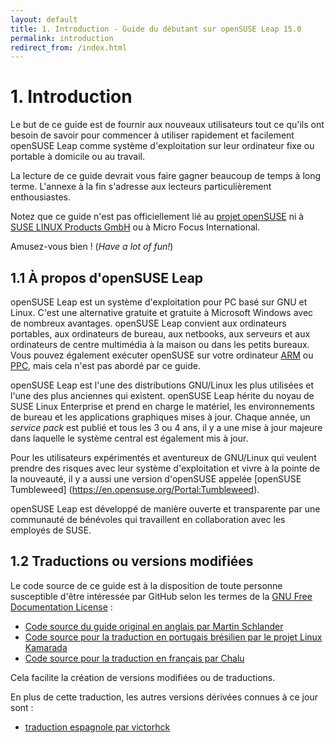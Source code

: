 ```yaml
---
layout: default
title: 1. Introduction - Guide du débutant sur openSUSE Leap 15.0
permalink: introduction
redirect_from: /index.html
---
```


# 1. Introduction

Le but de ce guide est de fournir aux nouveaux utilisateurs tout ce qu'ils ont besoin de savoir pour commencer à utiliser rapidement et facilement openSUSE Leap comme  système d'exploitation sur leur ordinateur fixe ou portable à domicile ou au travail.

La lecture de ce guide devrait vous faire gagner beaucoup de temps à long terme. L'annexe à la fin s'adresse aux lecteurs particulièrement enthousiastes.

Notez que ce guide n'est pas officiellement lié au [projet openSUSE](http://www.opensuse.org) ni à [SUSE LINUX Products GmbH](http://www.suse.com) ou à Micro Focus International.

Amusez-vous bien ! (*Have a lot of fun!*)

## 1.1 À propos d'openSUSE Leap

openSUSE Leap est un système d'exploitation pour PC basé sur GNU et Linux. C'est une alternative gratuite et gratuite à Microsoft Windows avec de nombreux avantages. openSUSE Leap convient aux ordinateurs portables, aux ordinateurs de bureau, aux netbooks, aux serveurs et aux ordinateurs de centre multimédia à la maison ou dans les petits bureaux. Vous pouvez également exécuter openSUSE sur votre ordinateur [ARM](https://en.opensuse.org/Portal:ARM) ou [PPC](https://en.opensuse.org/Portal:PowerPC), mais cela n'est pas abordé par ce guide.

openSUSE Leap est l'une des distributions GNU/Linux les plus utilisées et l'une des plus anciennes qui existent. openSUSE Leap hérite du noyau de SUSE Linux Enterprise et prend en charge le matériel, les environnements de bureau et les applications graphiques mises à jour. Chaque année, un *service pack* est publié et tous les 3 ou 4 ans, il y a une mise à jour majeure dans laquelle le système central est également mis à jour.

Pour les utilisateurs expérimentés et aventureux de GNU/Linux qui veulent prendre des risques avec leur système d'exploitation et vivre à la pointe de la nouveauté, il y a aussi une version d'openSUSE appelée [openSUSE Tumbleweed] (https://en.opensuse.org/Portal:Tumbleweed).

openSUSE Leap est développé de manière ouverte et transparente par une communauté de bénévoles qui travaillent en collaboration avec les employés de SUSE.

## 1.2 Traductions ou versions modifiées

Le code source de ce guide est à la disposition de toute personne susceptible d'être intéressée par GitHub selon les termes de la [GNU Free Documentation License](licence) :

- [Code source du guide original en anglais par Martin Schlander](https://github.com/cb400f/opensuse-guide.org/)
- [Code source pour la traduction en portugais brésilien par le projet Linux Kamarada](https://github.com/kamarada/guiadoopensuse/)
- [Code source pour la traduction en français par Chalu](https://github.com/CChalu/opensuse-guide-fr)

Cela facilite la création de versions modifiées ou de traductions.

En plus de cette traduction, les autres versions dérivées connues à ce jour sont :

- [traduction espagnole par victorhck](https://victorhck.gitlab.io/guia_openSUSE/)
